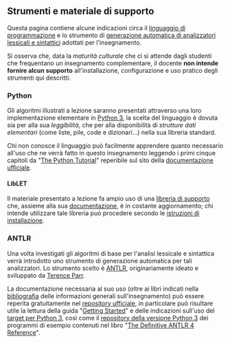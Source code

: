 ## Strumenti e materiale di supporto

Questa pagina contiene alcune indicazioni circa il [linguaggio di
programmazione](#python) e lo strumento di [generazione automatica di
analizzatori lessicali e sintattici](#antlr) adottati per l'insegnamento.

Si osserva che, data la *maturità culturale* che ci si attende dagli studenti
che frequentano un insegnamento complementare, il docente **non intende fornire
alcun supporto** all'installazione, configurazione e uso pratico degli strumenti
qui descritti.

### Python

Gli algoritmi illustrati a lezione saranno presentati attraverso una loro
implementazione elementare in [Python 3](https://www.python.org/), la scelta del
linguaggio è dovuta sia per alla sua *leggibilità*, che per alla disponibilità
di *strutture dati elementari* (come liste, pile, code e dizionari…) nella sua
libreria standard.

Chi non conosce il linguaggio può facilmente apprendere quanto necessario
all'uso che ne verrà fatto in questo insegnamento leggendo i primi cinque
capitoli da "[The Python Tutorial](https://docs.python.org/3/tutorial/index.html)"
reperibile sul sito della [documentazione ufficiale](https://docs.python.org/3/).

#### LibLET

Il materiale presentato a lezione fa ampio uso di una [libreria di
supporto](https://pypi.org/project/liblet/) che, assieme alla sua
[documentazione](https://liblet.readthedocs.io/), è in costante aggiornamento;
chi intende utilizzare tale libreria può procedere secondo le [istruzioni di
installazione](https://liblet.readthedocs.io/en/latest/installation.html).

### ANTLR

Una volta investigati gli algoritmi di base per l'analisi lessicale e sintattica
verrà introdotto uno strumento di generazione automatica per tali analizzatori.
Lo strumento scelto è [ANTLR](http://www.antlr.org/), originariamente ideato e
sviluppato da [Terence Parr](https://parrt.cs.usfca.edu/).

La documentazione necessaria al suo uso (oltre ai libri indicati nella
[bibliografia](info#bibliografia) delle informazioni generali sull'insegnamento) può
essere reperita gratuitamente nel [repository
ufficiale](https://github.com/antlr/antlr4/blob/master/doc/index%2emd), in
particolare può risultare utile la lettura della guida "[Getting
Started](https://github.com/antlr/antlr4/blob/master/doc/getting-started%2emd)" e
delle indicazioni sull'uso del [target per Python
3](https://github.com/antlr/antlr4/blob/master/doc/python-target%2emd), così come
il [repository della versione Python
3](https://github.com/jszheng/py3antlr4book) dei programmi di esempio contenuti
nel libro "[The Definitive ANTLR 4
Reference](https://pragprog.com/book/tpantlr2/the-definitive-antlr-4-reference)".
